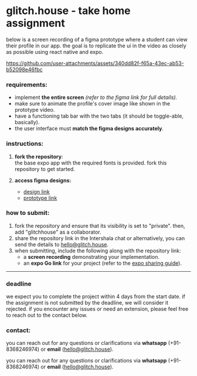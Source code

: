 # glitch.house - take home assignment

below is a screen recording of a figma prototype where a student can view their profile in our app. the goal is to replicate the ui in the video as closely as possible using react native and expo.

https://github.com/user-attachments/assets/340dd82f-f65a-43ec-ab53-b52098e46fbc


### **requirements:**

- implement **the entire screen** *(refer to the figma link for full details).*  
- make sure to animate the profile's cover image like shown in the prototype video.
- have a functioning tab bar with the two tabs (it should be toggle-able, basically).
- the user interface must **match the figma designs accurately**.


### **instructions:**

1. **fork the repository**:  
   the base expo app with the required fonts is provided. fork this repository to get started.

2. **access figma designs:**  
   - [design link](https://www.figma.com/design/dOlm8w2Rirwe6ShzdV5bGd/glitch.house-%3C%3E-front-end-project?node-id=1457-972&t=4gJU6RmTfB7kFUQc-11)  
   - [prototype link](https://www.figma.com/proto/dOlm8w2Rirwe6ShzdV5bGd/glitch.house-%3C%3E-front-end-project?page-id=0%3A1&node-id=1457-5385&viewport=-1546%2C1613%2C0.4&t=mM0U3MloJnfZBSnd-1&scaling=scale-down&content-scaling=fixed&starting-point-node-id=1457%3A5385)

### **how to submit:**

1. fork the repository and ensure that its visibility is set to "private". then, add "glitchhouse" as a collaborator.
2. share the repository link in the Intershala chat or alternatively, you can send the details to hello@glitch.house.
3. when submitting, include the following along with the repository link:
   - a **screen recording** demonstrating your implementation.
   - an **expo Go link** for your project (refer to the [expo sharing guide](https://docs.expo.dev/develop/development-builds/share-with-your-team/)).

---

### deadline

we expect you to complete the project within 4 days from the start date. if the assignment is not submitted by the deadline, we will consider it rejected. if you encounter any issues or need an extension, please feel free to reach out to the contact below.

### **contact:**

you can reach out for any questions or clarifications via **whatsapp** (+91-8368246974) or **email** (hello@glitch.house).

you can reach out for any questions or clarifications via **whatsapp** (+91-8368246974) or **email** (hello@glitch.house).

